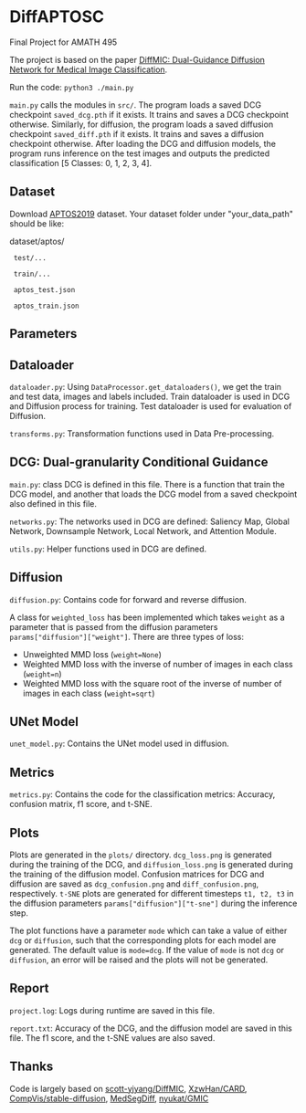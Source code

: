 # DiffAPTOSC

Final Project for AMATH 495

The project is based on the paper [DiffMIC: Dual-Guidance Diffusion Network for Medical Image Classification](https://arxiv.org/abs/2303.10610).

Run the code: `python3 ./main.py`

`main.py` calls the modules in `src/`. The program loads a saved DCG checkpoint `saved_dcg.pth` if it exists. It trains and saves a DCG checkpoint otherwise. Similarly, for diffusion, the program loads a saved diffusion checkpoint `saved_diff.pth` if it exists. It trains and saves a diffusion checkpoint otherwise. After loading the DCG and diffusion models, the program runs inference on the test images and outputs the predicted classification [5 Classes: 0, 1, 2, 3, 4].

## Dataset

Download [APTOS2019](https://www.kaggle.com/competitions/aptos2019-blindness-detection/data) dataset. Your dataset folder under "your_data_path" should be like:

dataset/aptos/

     test/...

     train/...

     aptos_test.json

     aptos_train.json

## Parameters

## Dataloader

`dataloader.py`: Using `DataProcessor.get_dataloaders()`, we get the train and test data, images and labels included. Train dataloader is used in DCG and Diffusion process for training. Test dataloader is used for evaluation of Diffusion.

`transforms.py`: Transformation functions used in Data Pre-processing.

## DCG: Dual-granularity Conditional Guidance

`main.py`: class DCG is defined in this file. There is a function that train the DCG model, and another that loads the DCG model from a saved checkpoint also defined in this file.

`networks.py`: The networks used in DCG are defined: Saliency Map, Global Network, Downsample Network, Local Network, and Attention Module.

`utils.py`: Helper functions used in DCG are defined.

## Diffusion

`diffusion.py`: Contains code for forward and reverse diffusion.

A class for `weighted_loss` has been implemented which takes `weight` as a parameter that is passed from the diffusion parameters `params["diffusion"]["weight"]`. There are three types of loss: 
- Unweighted MMD loss (`weight=None`)
- Weighted MMD loss with the inverse of number of images in each class (`weight=n`)
- Weighted MMD loss with the square root of the inverse of number of images in each class (`weight=sqrt`)

## UNet Model

`unet_model.py`: Contains the UNet model used in diffusion.

## Metrics

`metrics.py`: Contains the code for the classification metrics: Accuracy, confusion matrix, f1 score, and t-SNE.

## Plots

Plots are generated in the `plots/` directory. `dcg_loss.png` is generated during the training of the DCG, and `diffusion_loss.png` is generated during the training of the diffusion model. Confusion matrices for DCG and diffusion are saved as `dcg_confusion.png` and `diff_confusion.png`, respectively. `t-SNE` plots are generated for different timesteps `t1, t2, t3` in the diffusion parameters `params["diffusion"]["t-sne"]` during the inference step.

The plot functions have a parameter `mode` which can take a value of either `dcg` or `diffusion`, such that the corresponding plots for each model are generated. The default value is `mode=dcg`. If the value of `mode` is not `dcg` or `diffusion`, an error will be raised and the plots will not be generated.

## Report

`project.log`: Logs during runtime are saved in this file.

`report.txt`: Accuracy of the DCG, and the diffusion model are saved in this file. The f1 score, and the t-SNE values are also saved.

## Thanks

Code is largely based on [scott-yjyang/DiffMIC](https://github.com/scott-yjyang/DiffMIC), [XzwHan/CARD](https://github.com/XzwHan/CARD), [CompVis/stable-diffusion](https://github.com/CompVis/stable-diffusion), [MedSegDiff](https://github.com/WuJunde/MedSegDiff/tree/master), [nyukat/GMIC](https://github.com/nyukat/GMIC)
